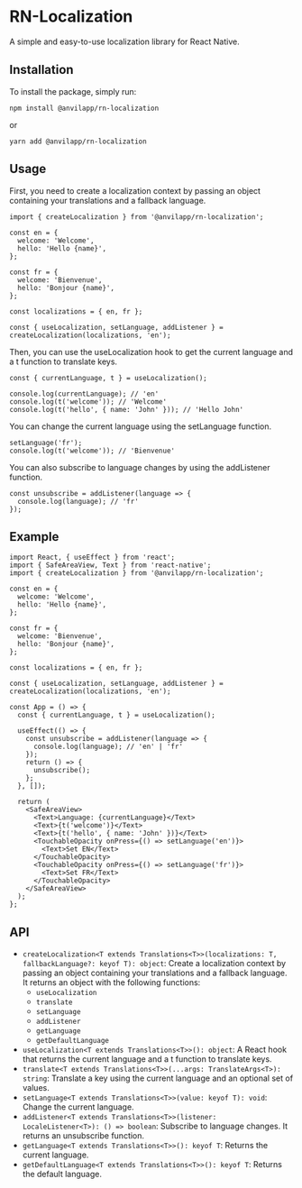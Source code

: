# RN-Localization

A simple and easy-to-use localization library for React Native.

## Installation

To install the package, simply run:

```
npm install @anvilapp/rn-localization
```

or

```
yarn add @anvilapp/rn-localization
```

## Usage

First, you need to create a localization context by passing an object containing your translations and a fallback
language.

```tsx
import { createLocalization } from '@anvilapp/rn-localization';

const en = {
  welcome: 'Welcome',
  hello: 'Hello {name}',
};

const fr = {
  welcome: 'Bienvenue',
  hello: 'Bonjour {name}',
};

const localizations = { en, fr };

const { useLocalization, setLanguage, addListener } = createLocalization(localizations, 'en');
```

Then, you can use the useLocalization hook to get the current language and a t function to translate keys.

```tsx
const { currentLanguage, t } = useLocalization();

console.log(currentLanguage); // 'en'
console.log(t('welcome')); // 'Welcome'
console.log(t('hello', { name: 'John' })); // 'Hello John'
```

You can change the current language using the setLanguage function.

```tsx
setLanguage('fr');
console.log(t('welcome')); // 'Bienvenue'
```

You can also subscribe to language changes by using the addListener function.

```tsx
const unsubscribe = addListener(language => {
  console.log(language); // 'fr'
});
```

## Example

```tsx
import React, { useEffect } from 'react';
import { SafeAreaView, Text } from 'react-native';
import { createLocalization } from '@anvilapp/rn-localization';

const en = {
  welcome: 'Welcome',
  hello: 'Hello {name}',
};

const fr = {
  welcome: 'Bienvenue',
  hello: 'Bonjour {name}',
};

const localizations = { en, fr };

const { useLocalization, setLanguage, addListener } = createLocalization(localizations, 'en');

const App = () => {
  const { currentLanguage, t } = useLocalization();

  useEffect(() => {
    const unsubscribe = addListener(language => {
      console.log(language); // 'en' | 'fr'
    });
    return () => {
      unsubscribe();
    };
  }, []);

  return (
    <SafeAreaView>
      <Text>Language: {currentLanguage}</Text>
      <Text>{t('welcome')}</Text>
      <Text>{t('hello', { name: 'John' })}</Text>
      <TouchableOpacity onPress={() => setLanguage('en')}>
        <Text>Set EN</Text>
      </TouchableOpacity>
      <TouchableOpacity onPress={() => setLanguage('fr')}>
        <Text>Set FR</Text>
      </TouchableOpacity>
    </SafeAreaView>
  );
};
```

## API
- `createLocalization<T extends Translations<T>>(localizations: T, fallbackLanguage?: keyof T): object`: Create a localization context by passing an object containing your translations and a fallback language. It returns an
  object with the following functions:
    - `useLocalization`
    - `translate`
    - `setLanguage`
    - `addListener`
    - `getLanguage`
    - `getDefaultLanguage`
- `useLocalization<T extends Translations<T>>(): object`: A React hook that returns the current language and a t function to translate keys.
- `translate<T extends Translations<T>>(...args: TranslateArgs<T>): string`: Translate a key using the current language and an optional set of values.
- `setLanguage<T extends Translations<T>>(value: keyof T): void`: Change the current language.
- `addListener<T extends Translations<T>>(listener: LocaleListener<T>): () => boolean`: Subscribe to language changes. It returns an unsubscribe function.
- `getLanguage<T extends Translations<T>>(): keyof T`: Returns the current language.
- `getDefaultLanguage<T extends Translations<T>>(): keyof T`: Returns the default language.
